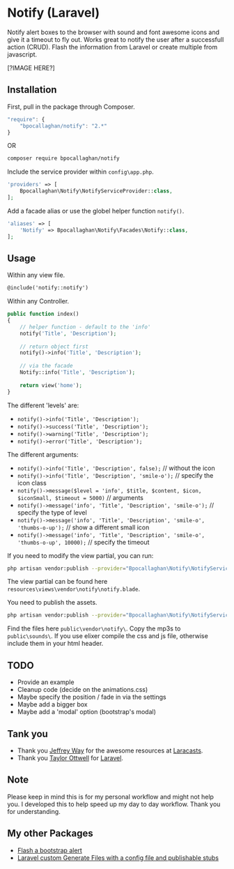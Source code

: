 # Notify (Laravel)

Notify alert boxes to the browser with sound and font awesome icons and give it a timeout to fly out.
Works great to notify the user after a successfull action (CRUD).
Flash the information from Laravel or create multiple from javascript.

[?IMAGE HERE?]

## Installation

First, pull in the package through Composer.

```js
"require": {
	"bpocallaghan/notify": "2.*"
}
```
OR 
```bash
composer require bpocallaghan/notify
```

Include the service provider within `config\app.php`.

```php
'providers' => [
	Bpocallaghan\Notify\NotifyServiceProvider::class,
];
```

Add a facade alias or use the globel helper function `notify()`.

```php
'aliases' => [
	'Notify' => Bpocallaghan\Notify\Facades\Notify::class,
];
```

## Usage

Within any view file.

```html
@include('notify::notify')
```

Within any Controller.

```php
public function index()
{
    // helper function - default to the 'info'
	notify('Title', 'Description');
	
	// return object first
	notify()->info('Title', 'Description');
	
	// via the facade
    Notify::info('Title', 'Description');
	
	return view('home');
}
```

The different 'levels' are:
- `notify()->info('Title', 'Description');`
- `notify()->success('Title', 'Description');`
- `notify()->warning('Title', 'Description');`
- `notify()->error('Title', 'Description');`

The different arguments:
- `notify()->info('Title', 'Description', false);` // without the icon
- `notify()->info('Title', 'Description', 'smile-o');` // specify the icon class
- `notify()->message($level = 'info', $title, $content, $icon, $iconSmall, $timeout = 5000)` // arguments
- `notify()->message('info', 'Title', 'Description', 'smile-o');` // specify the type of level
- `notify()->message('info', 'Title', 'Description', 'smile-o', 'thumbs-o-up');` // show a different small icon
- `notify()->message('info', 'Title', 'Description', 'smile-o', 'thumbs-o-up', 10000);` // specify the timeout

If you need to modify the view partial, you can run:

```bash
php artisan vendor:publish --provider="Bpocallaghan\Notify\NotifyServiceProvider" --tag=view
```

The view partial can be found here `resources\views\vendor\notify\notify.blade`.

You need to publish the assets.

```bash
php artisan vendor:publish --provider="Bpocallaghan\Notify\NotifyServiceProvider" --tag=public
```

Find the files here `public\vendor\notify\`.
Copy the mp3s to `public\sounds\`.
If you use elixer compile the css and js file, otherwise include them in your html header.

## TODO

- Provide an example
- Cleanup code (decide on the animations.css)
- Maybe specify the position / fade in via the settings
- Maybe add a bigger box
- Maybe add a 'modal' option (bootstrap's modal)

## Tank you

- Thank you [Jeffrey Way](https://github.com/JeffreyWay) for the awesome resources at [Laracasts](https://laracasts.com/).
- Thank you [Taylor Ottwell](https://github.com/taylorotwell) for [Laravel](http://laravel.com/).

## Note

Please keep in mind this is for my personal workflow and might not help you. 
I developed this to help speed up my day to day workflow. Thank you for understanding.

## My other Packages

- [Flash a bootstrap alert](https://github.com/bpocallaghan/alert)
- [Laravel custom Generate Files with a config file and publishable stubs](https://github.com/bpocallaghan/generators)

